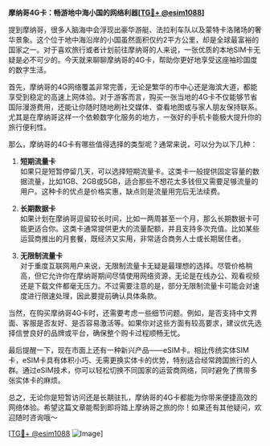 **摩纳哥4G卡：畅游地中海小国的网络利器[[TG💪+ @esim1088](https://t.me/s/esim1088)]**

提到摩纳哥，很多人脑海中会浮现出豪华游艇、法拉利车队以及蒙特卡洛赌场的奢华景象。这个位于地中海沿岸的小国虽然面积仅约2平方公里，却是全球最富裕的国家之一。对于喜欢旅行或者计划前往摩纳哥的人来说，一张优质的本地SIM卡无疑是必不可少的。今天就来聊聊摩纳哥的4G卡，帮助你更好地享受这座袖珍国度的数字生活。

首先，摩纳哥的4G网络覆盖非常完善，无论是繁华的市中心还是海滨大道，都能享受到稳定的高速上网体验。对于游客而言，购买一张当地的4G卡不仅能够节省国际漫游费用，还能让你随时随地刷社交媒体、查看地图或与家人朋友保持联系。尤其是在摩纳哥这样一个依赖数字化服务的地方，一张好的手机卡能极大提升你的旅行便利性。

那么，摩纳哥的4G卡有哪些值得选择的类型呢？通常来说，可以分为以下几种：

1. **短期流量卡**  
   如果只是短暂停留几天，可以选择短期流量卡。这类卡一般提供固定容量的数据流量，比如1GB、2GB或5GB，适合那些不想花太多钱但又需要足够流量的用户。这种卡的优点是价格实惠，缺点则是流量用完后无法续费。

2. **长期数据卡**  
   如果计划在摩纳哥逗留较长时间，比如一两周甚至一个月，那么长期数据卡可能更适合你。这类卡通常提供更大的流量配额，并且支持多次充值。比如某些运营商推出的月套餐，既经济又实用，非常适合商务人士或长期居住者。

3. **无限制流量卡**  
   对于重度互联网用户来说，无限制流量卡无疑是最理想的选择。尽管价格稍高，但它允许你在摩纳哥期间尽情使用网络资源，无论是在线办公、观看视频还是下载文件都毫无压力。不过需要注意的是，部分无限制流量卡可能会对速度进行限速处理，因此要提前确认具体条款。

当然，在购买摩纳哥4G卡时，还需要考虑一些细节问题。例如，是否支持中文界面、客服是否友好、是否容易激活等。如果你对这些方面有较高要求，建议优先选择信誉良好的品牌或平台，确保整个购卡过程顺畅无忧。

最后提醒一下，现在市面上还有一种新兴产品——eSIM卡。相比传统实体SIM卡，eSIM卡具有体积小巧、无需更换实体卡的优势，特别适合经常跨国旅行的人群。通过eSIM技术，你可以轻松切换不同国家的运营商网络，同时避免了携带多张实体卡的麻烦。

总之，无论你是短暂访问还是长期驻扎，摩纳哥的4G卡都能为你带来便捷高效的网络体验。希望这篇文章能帮到即将踏上摩纳哥之旅的你！如果还有其他疑问，欢迎随时咨询哦～  

[[TG💪+ @esim1088](https://t.me/s/esim1088) ![Image](https://i.postimg.cc/4NQfJmqS/Snipaste-2025-05-13-00-14-12.png)]